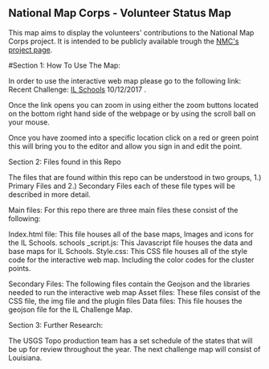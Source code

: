 ## National Map Corps - Volunteer Status Map

This map aims to display the volunteers' contributions to the National Map Corps project. It is intended to be publicly available trough the [NMC's project page](https://my.usgs.gov/confluence/display/nationalmapcorps/Home).
 
#Section 1:  How To Use The Map:

In order to use the interactive web map please go to the following link: Recent Challenge: [IL Schools](http://usgs.github.io/NMC-volunteermap/NMCvolunteermapmaster/NMCvolunteermapmaster/NMCvolunteermapUpdate/)
 10/12/2017 . 

Once the link opens you can zoom in using either the zoom buttons located on the bottom right hand side of the webpage or by using the scroll ball on your mouse. 

Once you have zoomed into a specific location click on a red or green point this will bring you to the editor and allow you sign in and edit the point.  

Section 2: Files found in this Repo

The files that are found within this repo can be understood in two groups, 1.) Primary Files and 2.) Secondary Files each of these file types will be described in more detail. 

Main files: 
For this repo there are three main files these consist of the following: 

Index.html file: This file houses all of the base maps, Images and icons  for the IL Schools.
schools _script.js: This Javascript file houses the data and base maps for IL Schools. 
Style.css: This CSS file houses all of the style code for the interactive web map. Including the color codes for the cluster points. 

Secondary Files: 
The following files contain the Geojson and the libraries needed to run the interactive web map
Asset files: These files consist of the CSS file, the img file  and the plugin files 
Data files:  This file houses the geojson file for the IL Challenge Map. 

Section 3: Further Research: 

The USGS Topo production team has a set schedule of the states that will be up for review throughout the year. The next challenge map will consist of Louisiana. 

 
